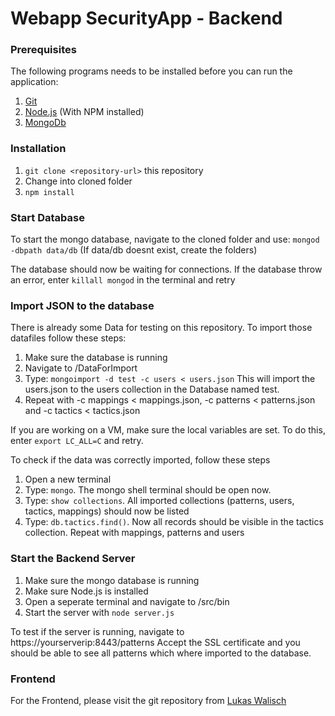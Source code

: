 # Webapp SecurityApp - Backend

### Prerequisites

The following programs needs to be installed before you can run the application:

1. [Git](https://git-scm.com/)
2. [Node.js](https://nodejs.org/en/) (With NPM installed)
3. [MongoDb](https://www.mongodb.com/de)

### Installation

1. `git clone <repository-url>` this repository
2. Change into cloned folder
3. `npm install`

### Start Database

To start the mongo database, navigate to the cloned folder and use:
`mongod -dbpath data/db` (If data/db doesnt exist, create the folders)

The database should now be waiting for connections. 
If the database throw an error, enter `killall mongod` in the terminal and retry


### Import JSON to the database

There is already some Data for testing on this repository. To import those datafiles follow these steps:
1. Make sure the database is running
2. Navigate to /DataForImport
3. Type: `mongoimport -d test -c users < users.json` This will import the users.json to the users collection in the Database named test. 
4. Repeat with -c mappings < mappings.json, -c patterns < patterns.json and -c tactics < tactics.json

If you are working on a VM, make sure the local variables are set. To do this, enter `export LC_ALL=C` and retry.

To check if the data was correctly imported, follow these steps
1. Open a new terminal
2. Type: `mongo`. The mongo shell terminal should be open now.
3. Type: `show collections`. All imported collections (patterns, users, tactics, mappings) should now be listed
3. Type: `db.tactics.find()`. Now all records should be visible in the tactics collection. Repeat with mappings, patterns and users

### Start the Backend Server

1. Make sure the mongo database is running
2. Make sure Node.js is installed 
3. Open a seperate terminal and navigate to /src/bin
4. Start the server with `node server.js`

To test if the server is running, navigate to https://yourserverip:8443/patterns
Accept the SSL certificate and you should be able to see all patterns which where imported to the database.

### Frontend

For the Frontend, please visit the git repository from [Lukas Walisch](https://github.com/LukasWalisch/webapp_securitymappings)
